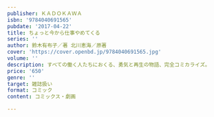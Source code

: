```yaml
---
publisher: ＫＡＤＯＫＡＷＡ
isbn: '9784040691565'
pubdate: '2017-04-22'
title: ちょっと今から仕事やめてくる
series: ''
author: 鈴木有布子／著 北川恵海／原著
cover: 'https://cover.openbd.jp/9784040691565.jpg'
volume: ''
description: すべての働く人たちにおくる、勇気と再生の物語、完全コミカライズ。
price: '650'
genre: ''
target: 雑誌扱い
format: コミック
content: コミックス・劇画

---
```

